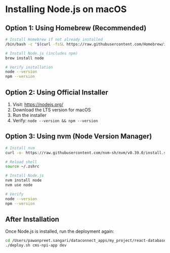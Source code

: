 # Installing Node.js on macOS

## Option 1: Using Homebrew (Recommended)

```bash
# Install Homebrew if not already installed
/bin/bash -c "$(curl -fsSL https://raw.githubusercontent.com/Homebrew/install/HEAD/install.sh)"

# Install Node.js (includes npm)
brew install node

# Verify installation
node --version
npm --version
```

## Option 2: Using Official Installer

1. Visit: https://nodejs.org/
2. Download the LTS version for macOS
3. Run the installer
4. Verify: `node --version && npm --version`

## Option 3: Using nvm (Node Version Manager)

```bash
# Install nvm
curl -o- https://raw.githubusercontent.com/nvm-sh/nvm/v0.39.0/install.sh | bash

# Reload shell
source ~/.zshrc

# Install Node.js
nvm install node
nvm use node

# Verify
node --version
npm --version
```

## After Installation

Once Node.js is installed, run the deployment again:
```bash
cd /Users/pawanpreet.sangari/dataconnect_apps/my_project/react-database-app
./deploy.sh cms-npi-app dev
```

